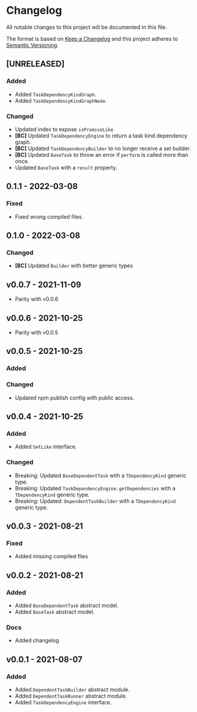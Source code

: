 # Changelog
All notable changes to this project will be documented in this file.

The format is based on [Keep a Changelog](http://keepachangelog.com/en/1.0.0/)
and this project adheres to [Semantic Versioning](http://semver.org/spec/v2.0.0.html).

<!--
## [UNRELEASED]

### Added
### Changed
### Deprecated
### Removed
### Fixed
### Security
### Docs
-->




## [UNRELEASED]

### Added
- Added `TaskDependencyKindGraph`.
- Added `TaskDependencyKindGraphNode`.

### Changed
- Updated index to expose `isPromiseLike`
- **[BC]** Updated `TaskDependencyEngine` to return a task kind dependency graph.
- **[BC]** Updated `TaskDependencyBuilder` to no longer receive a set builder.
- **[BC]** Updated `BaseTask` to throw an error if `perform` is called more than once.
- Updated `BaseTask` with a `result` property.




## 0.1.1 - 2022-03-08

### Fixed
- Fixed wrong compiled files.




## 0.1.0 - 2022-03-08

### Changed
- **[BC]** Updated `Builder` with better generic types




## v0.0.7 - 2021-11-09
- Parity with v0.0.6




## v0.0.6 - 2021-10-25
- Parity with v0.0.5




## v0.0.5 - 2021-10-25

### Added
### Changed
- Updated npm publish config with public access.




## v0.0.4 - 2021-10-25

### Added
- Added `SetLike` interface.

### Changed
- Breaking: Updated `BaseDependentTask` with a `TDependencyKind` generic type.
- Breaking: Updated `TaskDependencyEngine.getDependencies` with a `TDependencyKind` generic type.
- Breaking: Updated: `DependentTaskBuilder` with a `TDependencyKind` generic type.




## v0.0.3 - 2021-08-21

### Fixed
- Added missing compiled files




## v0.0.2 - 2021-08-21

### Added 
- Added `BaseDependentTask` abstract model.
- Added `BaseTask` abstract model.

### Docs
- Added changelog




## v0.0.1 - 2021-08-07

### Added
- Added `DependentTaskBuilder` abstract module.
- Added `DependentTaskRunner` abstract module.
- Added `TaskDependencyEngine` interface.
